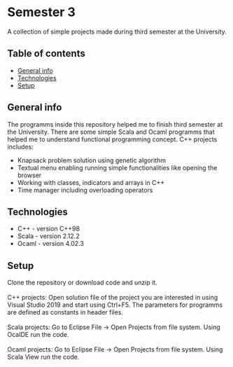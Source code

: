 # Semester 3
A collection of simple projects made during third semester at the University.

## Table of contents
* [General info](#general-info)
* [Technologies](#technologies)
* [Setup](#setup)

## General info
The programms inside this repository helped me to finish third semester at the University. There are some simple Scala and Ocaml programms that helped me to understand functional programming concept. C++ projects includes:
* Knapsack problem solution using genetic algorithm
* Textual menu enabling running simple functionalities like opening the browser
* Working with classes, indicators and arrays in C++
* Time manager including overloading operators

## Technologies
* C++ - version C++98
* Scala - version 2.12.2
* Ocaml - version 4.02.3

## Setup
Clone the repository or download code and unzip it.
<br></br>
C++ projects:
Open solution file of the project you are interested in using Visual Studio 2019 and start using Ctrl+F5. The parameters for programms are defined as constants in header files.
<br></br>
Scala projects:
Go to Eclipse File -> Open Projects from file system. Using OcaIDE run the code.
<br></br>
Ocaml projects:
Go to Eclipse File -> Open Projects from file system. Using Scala View run the code.
